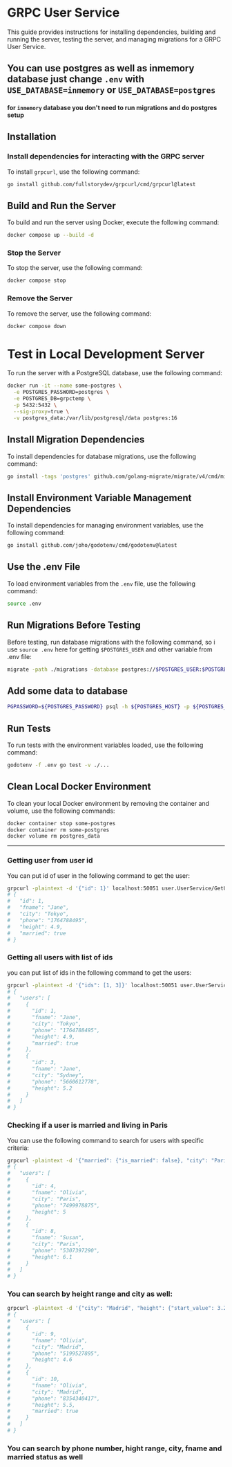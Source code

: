 # GRPC User Service

This guide provides instructions for installing dependencies, building and running the server, testing the server, and managing migrations for a GRPC User Service.

## You can use postgres as well as inmemory database just change `.env` with `USE_DATABASE=inmemory` or `USE_DATABASE=postgres`

#### for `inmemory` database you don't need to run migrations and do postgres setup

## Installation

### Install dependencies for interacting with the GRPC server

To install `grpcurl`, use the following command:

```bash
go install github.com/fullstorydev/grpcurl/cmd/grpcurl@latest
```

## Build and Run the Server

To build and run the server using Docker, execute the following command:

```bash
docker compose up --build -d
```

### Stop the Server

To stop the server, use the following command:

```bash
docker compose stop
```

### Remove the Server

To remove the server, use the following command:

```bash
docker compose down
```

# Test in Local Development Server

To run the server with a PostgreSQL database, use the following command:

```bash
docker run -it --name some-postgres \
  -e POSTGRES_PASSWORD=postgres \
  -e POSTGRES_DB=grpctemp \
  -p 5432:5432 \
  --sig-proxy=true \
  -v postgres_data:/var/lib/postgresql/data postgres:16
```

## Install Migration Dependencies

To install dependencies for database migrations, use the following command:

```bash
go install -tags 'postgres' github.com/golang-migrate/migrate/v4/cmd/migrate@latest
```

## Install Environment Variable Management Dependencies

To install dependencies for managing environment variables, use the following command:

```bash
go install github.com/joho/godotenv/cmd/godotenv@latest
```

## Use the .env File

To load environment variables from the `.env` file, use the following command:

```bash
source .env
```

## Run Migrations Before Testing

Before testing, run database migrations with the following command, so i use `source .env` here for getting `$POSTGRES_USER` and other variable from .env file:

```bash
migrate -path ./migrations -database postgres://$POSTGRES_USER:$POSTGRES_PASSWORD@localhost/$POSTGRES_DB?sslmode=$POSTGRES_SSLMODE up
```
## Add some data to database

```bash
PGPASSWORD=${POSTGRES_PASSWORD} psql -h ${POSTGRES_HOST} -p ${POSTGRES_PORT} -U ${POSTGRES_USER} -d ${POSTGRES_DB} -f ./seed/seed.sql
```


## Run Tests

To run tests with the environment variables loaded, use the following command:

```bash
godotenv -f .env go test -v ./...
```

## Clean Local Docker Environment

To clean your local Docker environment by removing the container and volume, use the following commands:

```bash
docker container stop some-postgres
docker container rm some-postgres
docker volume rm postgres_data
```

---

### Getting user from user id

You can put id of user in the following command to get the user:

```bash
grpcurl -plaintext -d '{"id": 1}' localhost:50051 user.UserService/GetUserById
# {
#   "id": 1,
#   "fname": "Jane",
#   "city": "Tokyo",
#   "phone": "1764788495",
#   "height": 4.9,
#   "married": true
# }

```

### Getting all users with list of ids

you can put list of ids in the following command to get the users:

```bash
grpcurl -plaintext -d '{"ids": [1, 3]}' localhost:50051 user.UserService/GetUsersByIds
# {
#   "users": [
#     {
#       "id": 1,
#       "fname": "Jane",
#       "city": "Tokyo",
#       "phone": "1764788495",
#       "height": 4.9,
#       "married": true
#     },
#     {
#       "id": 3,
#       "fname": "Jane",
#       "city": "Sydney",
#       "phone": "5660612778",
#       "height": 5.2
#     }
#   ]
# }

```

### Checking if a user is married and living in Paris

You can use the following command to search for users with specific criteria:

```bash
grpcurl -plaintext -d '{"married": {"is_married": false}, "city": "Paris"}' localhost:50051 user.UserService/SearchUsers
# {
#   "users": [
#     {
#       "id": 4,
#       "fname": "Olivia",
#       "city": "Paris",
#       "phone": "7499978875",
#       "height": 5
#     },
#     {
#       "id": 8,
#       "fname": "Susan",
#       "city": "Paris",
#       "phone": "5307397290",
#       "height": 6.1
#     }
#   ]
# }
```

### You can search by height range and city as well:

```bash
grpcurl -plaintext -d '{"city": "Madrid", "height": {"start_value": 3.2, "end_value": "6.2"}}' localhost:50051 user.UserService/SearchUsers
# {
#   "users": [
#     {
#       "id": 9,
#       "fname": "Olivia",
#       "city": "Madrid",
#       "phone": "5199527895",
#       "height": 4.6
#     },
#     {
#       "id": 10,
#       "fname": "Olivia",
#       "city": "Madrid",
#       "phone": "8354340417",
#       "height": 5.5,
#       "married": true
#     }
#   ]
# }
```

### You can search by phone number, hight range, city, fname and married status as well
